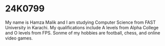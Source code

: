 # 24K0799
My name is Hamza Malik and I am studying Computer Science from FAST University in Karachi.
My qualifications include A levels from Alpha College and O levels from FPS.
Sonme of my hobbies are football, chess, and online video games.
